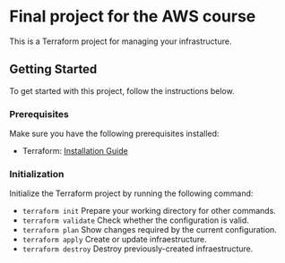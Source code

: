 # Final project for the AWS course

This is a Terraform project for managing your infrastructure.

## Getting Started

To get started with this project, follow the instructions below.

### Prerequisites

Make sure you have the following prerequisites installed:

- Terraform: [Installation Guide](https://learn.hashicorp.com/tutorials/terraform/install-cli)

### Initialization

Initialize the Terraform project by running the following command:

* `terraform init` Prepare your working directory for other commands.
* `terraform validate` Check whether the configuration is valid.
* `terraform plan` Show changes required by the current configuration.
* `terraform apply` Create or update infraestructure.
* `terraform destroy` Destroy previously-created infraestructure.
